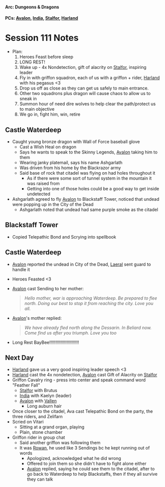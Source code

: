 #### Arc: Dungeons & Dragons
#### PCs: [Avalon](PCs/Current/Avalon.md), [India](PCs/Current/India.md), [Stalfor](PCs/Current/Stalfor.md), [Harland](PCs/Current/Harland.md)

# Session 111 Notes
- Plan:
	1. Heroes Feast before sleep
	2. LONG REST!
	3. Wake up - 4x Nondetection, gift of alacrity on [Stalfor](PCs/Current/Stalfor.md), inspiring leader
	4. Fly in with griffon squadron, each of us with a griffon + rider, [Harland](PCs/Current/Harland.md) with his pegasus <3
	5. Drop us off as close as they can get us safely to main entrance.
	6. Other two squadrons plus dragon will cause chaos to allow us to sneak in
	7. Summon hour of need dire wolves to help clear the path/protect us to main objective
	8. We go in, fight him, win, retire

## Castle Waterdeep
- Caught young bronze dragon with Wall of Force baseball glove
	- Cast a Wish Heal on dragon
	- Says he wants to speak to the Skinny Legends, [Avalon](PCs/Current/Avalon.md) taking him to them
	- Wearing janky platemail, says his name Ashgarlath
	- Was driven from his home by the Blackrazor army
	- Said base of rock that citadel was flying on had holes throughout it
		- As if there were some sort of tunnel system in the mountain it was raised from
		- Getting into one of those holes could be a good way to get inside undetected
- Ashgarlath agreed to fly [Avalon](PCs/Current/Avalon.md) to Blackstaff Tower, noticed  that undead were popping up in the City of the Dead
	- Ashgarlath noted that undead had same purple smoke as the citadel

## Blackstaff Tower
- Copied Telepathic Bond and Scrying into spellbook

## Castle Waterdeep
- [Avalon](PCs/Current/Avalon.md) reported the undead in City of the Dead, [Laeral](Laeral.md) sent guard to handle it
- Heroes Feasted <3
- [Avalon](PCs/Current/Avalon.md) cast Sending to her mother:
	> *Hello mother, war is approaching Waterdeep. Be prepared to flee north. Doing our best to stop it from reaching the city. Love you all.*

- [Avalon](PCs/Current/Avalon.md)'s mother replied:
	> *We have already fled north along the Dessarin. In Beliard now. Come find us after you triumph. Love you too*

- Long Rest BayBee!!!!!!!!!!!!!!!!!!!!!!!!

## Next Day
- [Harland](PCs/Current/Harland.md) gave us a very good inspiring leader speech <3
- [Harland](PCs/Current/Harland.md) cast the 4x nondetection, [Avalon](PCs/Current/Avalon.md) cast Gift of Alacrity on [Stalfor](PCs/Current/Stalfor.md)
- Griffon Cavalry ring - press into center and speak command word "Feather Fall"
	- [Stalfor](PCs/Current/Stalfor.md) with Brutus
	- [India](PCs/Current/India.md) with Kaelyn (leader)
	- [Avalon](PCs/Current/Avalon.md) with  [Vallen](Vallen.md)
		- Long auburn hair
- Once closer to the citadel, Ava cast Telepathic Bond on the party, the three riders, and Zelifarn
- Scried on Vitari
	- Sitting at a grand organ, playing
	- Plain, stone chamber
- Griffon rider in group chat
	- Said another griffon was following them
	- It was [Rowan](NPCs/Living/Rowan.md), he used like 3 Sendings bc he kept running out of words
		- Apologized, acknowledged what he did wrong
		- Offered to join them so she didn't have to fight alone either
		- [Avalon](PCs/Current/Avalon.md) replied, saying he could see them to the citadel, after to go back to Waterdeep to help Blackstaffs, then if they all survive they can talk